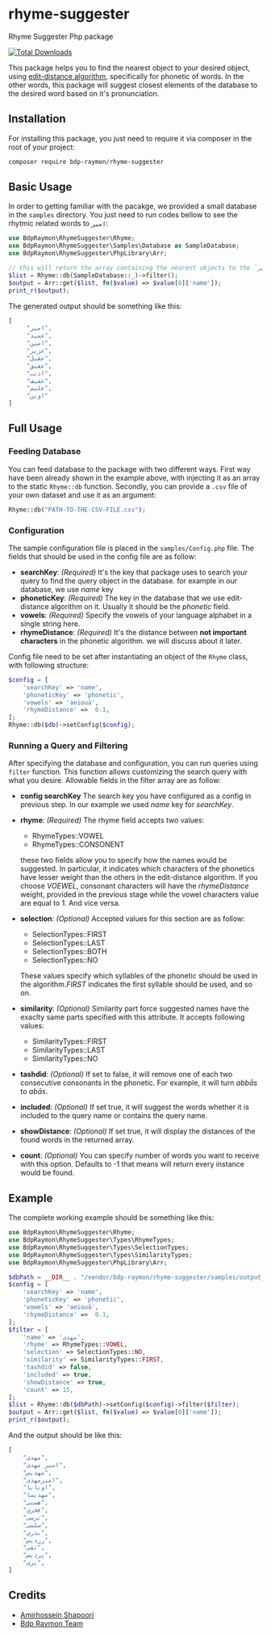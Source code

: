 # rhyme-suggester
Rhyme Suggester Php package

[![Total Downloads](https://img.shields.io/packagist/dt/bdp-raymon/rhyme-suggester.svg?style=flat-square)](https://packagist.org/packages/bdp-raymon/rhyme-suggester)

This package helps you to find the nearest object to your desired object, using [edit-distance algorithm](https://en.wikipedia.org/wiki/Edit_distance#:~:text=In%20computational%20linguistics%20and%20computer,one%20string%20into%20the%20other.), specifically for phonetic of words.
In the other words, this package will suggest closest elements of the database to the desired word based on it's pronunciation.

## Installation
For installing this package, you just need to require it via composer in the root of your project:

```bash
composer require bdp-raymon/rhyme-suggester
```

## Basic Usage
In order to getting familiar with the pacakge, we provided a small database in the `samples` directory. You just need to run codes bellow to see the rhytmic related words to `امیر`:

``` php
use BdpRaymon\RhymeSuggester\Rhyme;
use BdpRaymon\RhymeSuggester\Samples\Database as SampleDatabase;
use BdpRaymon\RhymeSuggester\PhpLibrary\Arr;

// this will return the array containing the nearest objects to the ‍‍`امیر`
$list = Rhyme::db(SampleDatabase::_)->filter();
$output = Arr::get($list, fn($value) => $value[0]['name']);
print_r($output);
```
The generated output should be something like this:
``` php
[
     "امیر",
     "عمید",
     "امین",
     "عزیز",
     "عقیل",
     "عقیق",
     "ادیب",
     "عفیف",
     "علیم",
     "اوین"
]
```

## Full Usage
### Feeding Database
You can feed database to the package with two different ways. First way have been already shown in the example above, with injecting it as an array to the static `Rhyme::db` function. Secondly, you can provide a `.csv` file of your own dataset and use it as an argument:
```php
Rhyme::db("PATH-TO-THE-CSV-FILE.csv");
```

### Configuration
The sample configuration file is placed in the `samples/Config.php` file. The fields that should be used in the config file are as follow:
* **searchKey**:
*(Required)*
It's the key that package uses to search your query to find the query object in the database. for example in our database, we use *name* key 
* **phoneticKey**:
*(Required)*
The key in the database that we use edit-distance algorithm on it. Usually it should be the *phonetic* field.
* **vowels**:
*(Required)*
Specify the vowels of your language alphabet in a single string here.
* **rhymeDistance**:
*(Required)*
It's the distance between **not important characters** in the phonetic algorithm. we will discuss about it later.

Config file need to be set after instantiating an object of the `Rhyme` class, with following structure:
```php
$config = [
    'searchKey' => 'name',
    'phoneticKey' => 'phonetic',
    'vowels' => 'aeiouā',
    'rhymeDistance' =>  0.1,
];
Rhyme::db($db)->setConfig($config);
```

### Running a Query and Filtering
After specifying the database and configuration, you can run queries using `filter` function. This function allows customizing the search query with what you desire. Allowable fields in the filter array are as follow:
* **config searchKey**
The search key you have configured as a config in previous step. In our example we used *name* key for *searchKey*.
* **rhyme**:
*(Required)*
The rhyme field accepts two values:
    * RhymeTypes::VOWEL
    * RhymeTypes::CONSONENT

    these two fields allow you to specify how the names would be suggested. In particular, it indicates which characters of the phonetics have lesser weight than the others in the edit-distance algorithm. If you choose *VOEWEL*, consonant characters will have the *rhymeDistance* weight, provided in the previous stage while the vowel characters value are equal to 1. And vice versa.
* **selection**:
*(Optional)*
Accepted values for this section are as follow:
    * SelectionTypes::FIRST
    * SelectionTypes::LAST
    * SelectionTypes::BOTH
    * SelectionTypes::NO

    These values specify which syllables of the phonetic should be used in the algorithm.*FIRST* indicates the first syllable should be used, and so on.
* **similarity**:
*(Optional)*
Similarity part force suggested names have the exaclty same parts specified with this attribute. It accepts following values:
    * SimilarityTypes::FIRST
    * SimilarityTypes::LAST
    * SimilarityTypes::NO
* **tashdid**:
*(Optional)*
If set to false, it will remove one of each two consecutive consonants in the phonetic. For example, it will turn *abbās* to *abās*.
* **included**:
*(Optional)*
If set true, it will suggest the words whether it is included to the query name or contains the query name.
* **showDistance**:
*(Optional)*
If set true, it will display the distances of the found words in the returned array.
* **count**:
*(Optional)*
You can specify number of words you want to receive with this option. Defaults to -1 that means will return every instance would be found.


## Example
The complete working example should be something like this:
```php
use BdpRaymon\RhymeSuggester\Rhyme;
use BdpRaymon\RhymeSuggester\Types\RhymeTypes;
use BdpRaymon\RhymeSuggester\Types\SelectionTypes;
use BdpRaymon\RhymeSuggester\Types\SimilarityTypes;
use BdpRaymon\RhymeSuggester\PhpLibrary\Arr;

$dbPath = __DIR__ . "/vendor/bdp-raymon/rhyme-suggester/samples/output_phonetic.csv";
$config = [
    'searchKey' => 'name',
    'phoneticKey' => 'phonetic',
    'vowels' => 'aeiouā',
    'rhymeDistance' =>  0.1,
];
$filter = [
    'name' => 'مهدی',
    'rhyme' => RhymeTypes::VOWEL,
    'selection' => SelectionTypes::NO,
    'similarity' => SimilarityTypes::FIRST,
    'tashdid' => false,
    'included' => true, 
    'showDistance' => true,
    'count' => 15,
];
$list = Rhyme::db($dbPath)->setConfig($config)->filter($filter);
$output = Arr::get($list, fn($value) => $value[0]['name']);
print_r($output);
```
And the output should be like this:
```php
[
    "مهدی",
    "امیر مهدی",
    "مهدیس",
    "امیرمهدی",
    "اوتانا",
    "مهدیسا",
    "هستی",
    "فخری",
    "نرسی",
    "سلمی",
    "بدری",
    "زردیس",
    "تقی",
    "پردیس",
    "پری",
]
```

## Credits

* [Amirhossein Shapoori](https://github.com/shamir0xe)
* [Bdp Raymon Team](https://github.com/bdp-raymon)
